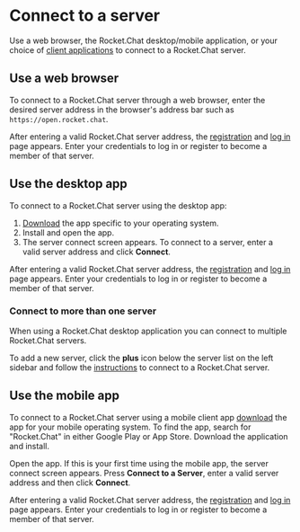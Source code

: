 # Connect to a server

Use a web browser, the Rocket.Chat desktop/mobile application, or your choice of [client applications](https://rocket.chat/download) to connect to a Rocket.Chat server.

## Use a web browser

To connect to a Rocket.Chat server through a web browser, enter the desired server address in the browser's address bar such as `https://open.rocket.chat`.

After entering a valid Rocket.Chat server address, the [registration](registration.md) and [log in](login.md) page appears. Enter your credentials to log in or register to become a member of that server.

## Use the desktop app

To connect to a Rocket.Chat server using the desktop app:

1. [Download](https://rocket.chat/download) the app specific to your operating system.
2. Install and open the app.
3. The server connect screen appears. To connect to a server, enter a valid server address and click **Connect**.

After entering a valid Rocket.Chat server address, the [registration](registration.md) and [log in](login.md) page appears. Enter your credentials to log in or register to become a member of that server.

### Connect to more than one server

When using a Rocket.Chat desktop application you can connect to multiple Rocket.Chat servers.

To add a new server, click the **plus** icon below the server list on the left sidebar and follow the [instructions](connecting-to-a-server.md) to connect to a Rocket.Chat server.

## Use the mobile app

To connect to a Rocket.Chat server using a mobile client app [download](https://rocket.chat/download) the app for your mobile operating system. To find the app, search for "Rocket.Chat" in either Google Play or App Store. Download the application and install.

Open the app. If this is your first time using the mobile app, the server connect screen appears. Press **Connect to a Server**, enter a valid server address and then click **Connect**.

After entering a valid Rocket.Chat server address, the [registration](registration.md) and [log in](login.md) page appears. Enter your credentials to log in or register to become a member of that server.

